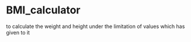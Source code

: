 # BMI_calculator
to calculate the weight and height under the limitation of values which has given to it
